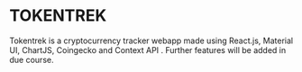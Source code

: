 # TOKENTREK
Tokentrek is a cryptocurrency tracker webapp  made using React.js, Material UI, ChartJS, Coingecko and Context API . Further features will be added in due course.
